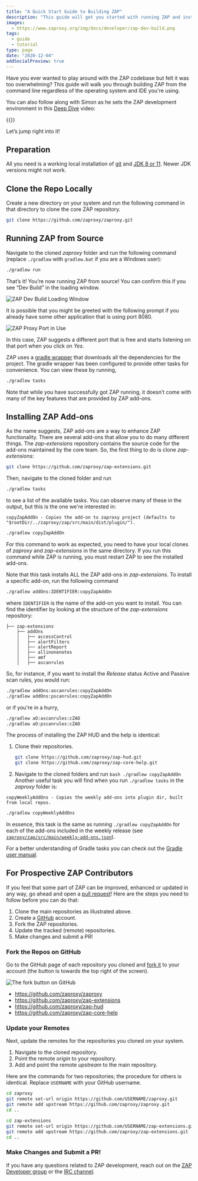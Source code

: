 ```yaml
---
title: "A Quick Start Guide to Building ZAP"
description: "This guide will get you started with running ZAP and installing add-ons from source."
images:
  - https://www.zaproxy.org/img/docs/developer/zap-dev-build.png
tags:
  - guide
  - tutorial
type: page
date: "2020-12-04"
addSocialPreview: true
---
```


Have you ever wanted to play around with the ZAP codebase but felt it was too overwhelming? This guide will walk you through building ZAP from the command line regardless of the operating system and IDE you're using.

You can also follow along with Simon as he sets the ZAP development environment in this [Deep Dive](/zap-deep-dive/) video:

{{<youtube uuid="BYi4nA0nhR8">}}

Let’s jump right into it!

## Preparation

All you need is a working local installation of [git](https://git-scm.com/book/en/v2/Getting-Started-Installing-Git) and [JDK 8 or 11](https://adoptopenjdk.net/).
Newer JDK versions might not work.

## Clone the Repo Locally

Create a new directory on your system and run the following command in that directory to clone the core ZAP repository.

```bash
git clone https://github.com/zaproxy/zaproxy.git
```

## Running ZAP from Source

Navigate to the cloned _zaproxy_ folder and run the following command (replace `./gradlew` with `gradlew.bat` if you are a Windows user):

```bash
./gradlew run
```

That’s it! You’re now running ZAP from source! You can confirm this if you see “Dev Build” in the loading window.

![ZAP Dev Build Loading Window](/img/docs/developer/zap-dev-build.png)

It is possible that you might be greeted with the following prompt if you already have some other application that is using port 8080.

![ZAP Proxy Port in Use](/img/docs/developer/zap-proxy-port.png)

In this case, ZAP suggests a different port that is free and starts listening on that port when you click on _Yes_.

ZAP uses a [gradle wrapper](https://docs.gradle.org/current/userguide/gradle_wrapper.html) that downloads all the dependencies for the project. The gradle wrapper has been configured to provide other tasks for convenience. You can view these by running,

```bash
./gradlew tasks
```

Note that while you have successfully got ZAP running, it doesn’t come with many of the key features that are provided by ZAP add-ons.

## Installing ZAP Add-ons

As the name suggests, ZAP add-ons are a way to enhance ZAP functionality. There are several add-ons that allow you to do many different things. The _zap-extensions_ repository contains the source code for the add-ons maintained by the core team. So, the first thing to do is clone _zap-extensions_:

```bash
git clone https://github.com/zaproxy/zap-extensions.git
```

Then, navigate to the cloned folder and run

```bash
./gradlew tasks
```

to see a list of the available tasks. You can observe many of these in the output, but this is the one we're interested in:

```
copyZapAddOn - Copies the add-on to zaproxy project (defaults to "$rootDir/../zaproxy/zap/src/main/dist/plugin/").
```

```bash
./gradlew copyZapAddOn
```

For this command to work as expected, you need to have your local clones of _zaproxy_ and _zap-extensions_ in the same directory. If you run this command while ZAP is running, you must restart ZAP to see the installed add-ons.

Note that this task installs ALL the ZAP add-ons in _zap-extensions_. To install a specific add-on, run the following command

```bash
./gradlew addOns:IDENTIFIER:copyZapAddOn
```

where `IDENTIFIER` is the name of the add-on you want to install. You can find the identifier by looking at the structure of the _zap-extensions_ repository:

```
├── zap-extensions
	├── addOns
	│   ├── accessControl
	│   ├── alertFilters
	│   ├── alertReport
	│   ├── allinonenotes
	│   ├── amf
	│   ├── ascanrules
```

So, for instance, if you want to install the _Release_ status Active and Passive scan rules, you would run:

```bash
./gradlew addOns:ascanrules:copyZapAddOn
./gradlew addOns:pscanrules:copyZapAddOn
```

or if you're in a hurry,

```bash
./gradlew aO:ascanrules:cZAO
./gradlew aO:pscanrules:cZAO
```

The process of installing the ZAP HUD and the help is identical:

1. Clone their repositories.
   ```bash
   git clone https://github.com/zaproxy/zap-hud.git
   git clone https://github.com/zaproxy/zap-core-help.git
   ```
2. Navigate to the cloned folders and run
   `bash ./gradlew copyZapAddOn `
   Another useful task you will find when you run `./gradlew tasks` in the _zaproxy_ folder is:

```
copyWeeklyAddOns - Copies the weekly add-ons into plugin dir, built from local repos.
```

```bash
./gradlew copyWeeklyAddOns
```

In essence, this task is the same as running `./gradlew copyZapAddOn` for each of the add-ons included in the weekly release (see [`zaproxy/zap/src/main/weekly-add-ons.json`](https://github.com/zaproxy/zaproxy/blob/main/zap/src/main/weekly-add-ons.json)).

For a better understanding of Gradle tasks you can check out the [Gradle user manual](https://docs.gradle.org/current/userguide/userguide.html).

## For Prospective ZAP Contributors

If you feel that some part of ZAP can be improved, enhanced or updated in any way, go ahead and open a [pull request](https://docs.github.com/en/free-pro-team@latest/github/collaborating-with-issues-and-pull-requests/about-pull-requests)! Here are the steps you need to follow before you can do that:

1. Clone the main repositories as illustrated above.
1. Create a [GitHub](https://github.com) account.
1. Fork the ZAP repositories.
1. Update the tracked (remote) repositories.
1. Make changes and submit a PR!

### Fork the Repos on GitHub

Go to the GitHub page of each repository you cloned and [fork it](https://guides.github.com/activities/forking/) to your account (the button is towards the top right of the screen).

![The fork button on GitHub](/img/docs/developer/github-fork.png)

- https://github.com/zaproxy/zaproxy
- https://github.com/zaproxy/zap-extensions
- https://github.com/zaproxy/zap-hud
- https://github.com/zaproxy/zap-core-help

### Update your Remotes

Next, update the remotes for the repositories you cloned on your system.

1. Navigate to the cloned repository.
1. Point the remote _origin_ to your repository.
1. Add and point the remote _upstream_ to the main repository.

Here are the commands for two repositories; the procedure for others is identical. Replace `USERNAME` with your GitHub username.

```bash
cd zaproxy
git remote set-url origin https://github.com/USERNAME/zaproxy.git
git remote add upstream https://github.com/zaproxy/zaproxy.git
cd ..

cd zap-extensions
git remote set-url origin https://github.com/USERNAME/zap-extensions.git
git remote add upstream https://github.com/zaproxy/zap-extensions.git
cd ..
```

### Make Changes and Submit a PR!

If you have any questions related to ZAP development, reach out on the [ZAP Developer group](https://groups.google.com/g/zaproxy-develop) or the [IRC channel](https://web.libera.chat/#zaproxy).
